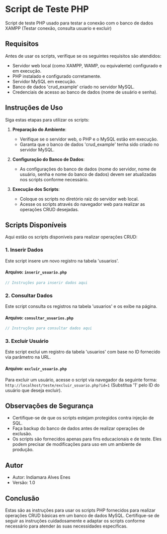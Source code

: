 # Script de Teste PHP

Script de teste PHP usado para testar a conexão com o banco de dados XAMPP  (Testar conexão, consulta usuario e excluir)

## Requisitos

Antes de usar os scripts, verifique se os seguintes requisitos são atendidos:

- Servidor web local (como XAMPP, WAMP, ou equivalente) configurado e em execução.
- PHP instalado e configurado corretamente.
- Servidor MySQL em execução.
- Banco de dados 'crud_example' criado no servidor MySQL.
- Credenciais de acesso ao banco de dados (nome de usuário e senha).

## Instruções de Uso

Siga estas etapas para utilizar os scripts:

1. **Preparação do Ambiente**:
   - Verifique se o servidor web, o PHP e o MySQL estão em execução.
   - Garanta que o banco de dados 'crud_example' tenha sido criado no servidor MySQL.

2. **Configuração do Banco de Dados**:
   - As configurações do banco de dados (nome do servidor, nome de usuário, senha e nome do banco de dados) devem ser atualizadas nos scripts conforme necessário.

3. **Execução dos Scripts**:
   - Coloque os scripts no diretório raiz do servidor web local.
   - Acesse os scripts através do navegador web para realizar as operações CRUD desejadas.

## Scripts Disponíveis

Aqui estão os scripts disponíveis para realizar operações CRUD:

### 1. Inserir Dados

Este script insere um novo registro na tabela 'usuarios'.

#### Arquivo: `inserir_usuario.php`

```php
// Instruções para inserir dados aqui
```

### 2. Consultar Dados

Este script consulta os registros na tabela 'usuarios' e os exibe na página.

#### Arquivo: `consultar_usuarios.php`

```php
// Instruções para consultar dados aqui
```

### 3. Excluir Usuário

Este script exclui um registro da tabela 'usuarios' com base no ID fornecido via parâmetro na URL.

#### Arquivo: `excluir_usuario.php`

Para excluir um usuário, acesse o script via navegador da seguinte forma:
`http://localhost/teste/excluir_usuario.php?id=1`
(Substitua '1' pelo ID do usuário que deseja excluir).

## Observações de Segurança

- Certifique-se de que os scripts estejam protegidos contra injeção de SQL.
- Faça backup do banco de dados antes de realizar operações de exclusão.
- Os scripts são fornecidos apenas para fins educacionais e de teste. Eles podem precisar de modificações para uso em um ambiente de produção.

## Autor

- Autor: Indiamara Alves Enes
- Versão: 1.0

## Conclusão

Estas são as instruções para usar os scripts PHP fornecidos para realizar operações CRUD básicas em um banco de dados MySQL. Certifique-se de seguir as instruções cuidadosamente e adaptar os scripts conforme necessário para atender às suas necessidades específicas.